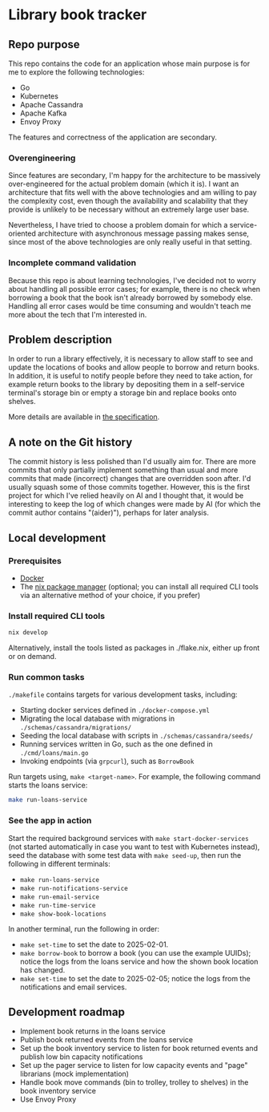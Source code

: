 # Library book tracker

## Repo purpose

This repo contains the code for an application whose main purpose is for me to explore the following technologies:

- Go
- Kubernetes
- Apache Cassandra
- Apache Kafka
- Envoy Proxy

The features and correctness of the application are secondary.

### Overengineering

Since features are secondary, I'm happy for the architecture to be massively over-engineered for the actual problem domain (which it is). I want an architecture that fits well with the above technologies and am willing to pay the complexity cost, even though the availability and scalability that they provide is unlikely to be necessary without an extremely large user base.

Nevertheless, I have tried to choose a problem domain for which a service-oriented architecture with asynchronous message passing makes sense, since most of the above technologies are only really useful in that setting.

### Incomplete command validation

Because this repo is about learning technologies, I've decided not to worry about handling all possible error cases; for example, there is no check when borrowing a book that the book isn't already borrowed by somebody else. Handling all error cases would be time consuming and wouldn't teach me more about the tech that I'm interested in.

## Problem description

In order to run a library effectively, it is necessary to allow staff to see and update the locations of books and allow people to borrow and return books. In addition, it is useful to notify people before they need to take action, for example return books to the library by depositing them in a self-service terminal's storage bin or empty a storage bin and replace books onto shelves.

More details are available in [the specification](./docs/spec.md).

## A note on the Git history

The commit history is less polished than I'd usually aim for. There are more commits that only partially implement something than usual and more commits that made (incorrect) changes that are overridden soon after. I'd usually squash some of those commits together. However, this is the first project for which I've relied heavily on AI and I thought that, it would be interesting to keep the log of which changes were made by AI (for which the commit author contains "(aider)"), perhaps for later analysis.

## Local development

### Prerequisites

- [Docker](https://www.docker.com/get-started/)
- The [nix package manager](https://nixos.org/download/) (optional; you can install all required CLI tools via an alternative method of your choice, if you prefer)

### Install required CLI tools

```sh
nix develop
```

Alternatively, install the tools listed as packages in ./flake.nix, either up front or on demand.

### Run common tasks

`./makefile` contains targets for various development tasks, including:

- Starting docker services defined in `./docker-compose.yml`
- Migrating the local database with migrations in `./schemas/cassandra/migrations/`
- Seeding the local database with scripts in `./schemas/cassandra/seeds/`
- Running services written in Go, such as the one defined in `./cmd/loans/main.go`
- Invoking endpoints (via `grpcurl`), such as `BorrowBook`

Run targets using, `make <target-name>`. For example, the following command starts the loans service:

```sh
make run-loans-service
```
### See the app in action

Start the required background services with `make start-docker-services` (not started automatically in case you want to test with Kubernetes instead), seed the database with some test data with `make seed-up`, then run the following in different terminals:

- `make run-loans-service`
- `make run-notifications-service`
- `make run-email-service`
- `make run-time-service`
- `make show-book-locations`

In another terminal, run the following in order:

- `make set-time` to set the date to 2025-02-01.
- `make borrow-book` to borrow a book (you can use the example UUIDs); notice the logs from the loans service and how the shown book location has changed.
- `make set-time` to set the date to 2025-02-05; notice the logs from the notifications and email services.

## Development roadmap

- Implement book returns in the loans service
- Publish book returned events from the loans service
- Set up the book inventory service to listen for book returned events and publish low bin capacity notifications
- Set up the pager service to listen for low capacity events and "page" librarians (mock implementation)
- Handle book move commands (bin to trolley, trolley to shelves) in the book inventory service
- Use Envoy Proxy
